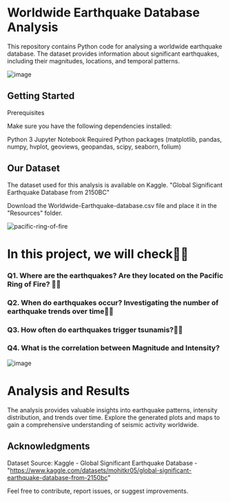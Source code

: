 # Worldwide Earthquake Database Analysis

This repository contains Python code for analysing a worldwide earthquake database. The dataset provides information about significant earthquakes, including their magnitudes, locations, and temporal patterns.

![image](https://github.com/Ngot97/Project-1/assets/150645979/35eb3f19-c4c7-4d21-bf8b-eee9a6813975)

## Getting Started

Prerequisites

Make sure you have the following dependencies installed:

Python 3
Jupyter Notebook
Required Python packages (matplotlib, pandas, numpy, hvplot, geoviews, geopandas, scipy, seaborn, folium)

## Our Dataset

The dataset used for this analysis is available on Kaggle. "Global Significant Earthquake Database from 2150BC" 

Download the Worldwide-Earthquake-database.csv file and place it in the "Resources" folder.

                                                

![pacific-ring-of-fire](https://github.com/Ngot97/Project-1/assets/150645979/814b6be3-06ce-482b-964b-d166ccdd2c1e)

# In this project, we will check
### Q1. Where are the earthquakes? Are they located on the Pacific Ring of Fire? 
### Q2. When do earthquakes occur? Investigating the number of earthquake trends over time
### Q3. How often do earthquakes trigger tsunamis?
### Q4. What is the correlation between Magnitude and Intensity?

![image](https://github.com/Ngot97/Project-1/assets/151003203/a8b72c08-7dd9-4b4e-9788-9ec66261cee7)

# Analysis and Results

The analysis provides valuable insights into earthquake patterns, intensity distribution, and trends over time. Explore the generated plots and maps to gain a comprehensive understanding of seismic activity worldwide.


## Acknowledgments

Dataset Source: Kaggle - Global Significant Earthquake Database - "https://www.kaggle.com/datasets/mohitkr05/global-significant-earthquake-database-from-2150bc"

Feel free to contribute, report issues, or suggest improvements.
